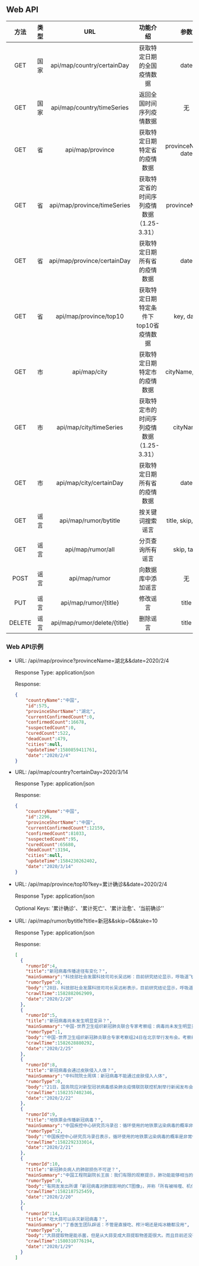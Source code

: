 ## Web API

|  方法  | 类型 |             URL              |                 功能介绍                  |        参数        | 返回值 |
| :----: | :--: | :--------------------------: | :---------------------------------------: | :----------------: | :----: |
|  GET   | 国家 |  api/map/country/certainDay  |        获取特定日期的全国疫情数据         |        date        | Object |
|  GET   | 国家 |  api/map/country/timeSeries  |         返回全国时间序列疫情数据          |         无         | Array  |
|  GET   |  省  |       api/map/province       |       获取特定日期特定省的疫情数据        | provinceName, date | Object |
|  GET   |  省  | api/map/province/timeSeries  | 获取特定省的时间序列疫情数据（1.25-3.31） |    provinceName    | Array  |
|  GET   |  省  | api/map/province/certainDay  |       获取特定日期所有省的疫情数据        |        date        | Array  |
|  GET   |  省  |    api/map/province/top10    |   获取特定日期特定条件下top10省疫情数据   |     key, date      | Array  |
|  GET   |  市  |         api/map/city         |       获取特定日期特定市的疫情数据        |   cityName, date   | Object |
|  GET   |  市  |   api/map/city/timeSeries    | 获取特定市的时间序列疫情数据（1.25-3.31） |      cityName      | Array  |
|  GET   |  市  |   api/map/city/certainDay    |       获取特定日期所有省的疫情数据        |        date        | Array  |
|  GET   | 谣言 |    api/map/rumor/bytitle     |             按关键词搜索谣言              | title, skip, take  | Array  |
|  GET   | 谣言 |      api/map/rumor/all       |             分页查询所有谣言              |     skip, take     | Array  |
|  POST  | 谣言 |        api/map/rumor         |            向数据库中添加谣言             |         无         |   无   |
|  PUT   | 谣言 |    api/map/rumor/{title}     |                 修改谣言                  |       title        |   无   |
| DELETE | 谣言 | api/map/rumor/delete/{title} |                 删除谣言                  |       title        |   无   |

### Web API示例

- URL: /api/map/province?provinceName=湖北&&date=2020/2/4

  Response Type: application/json

  Response:

  ```json
  {
      "countryName":"中国",
      "id":575,
      "provinceShortName":"湖北",
      "currentConfirmedCount":0,
      "confirmedCount":16678,
      "suspectedCount":0,
      "curedCount":522,
      "deadCount":479,
      "cities":null,
      "updateTime":1580859411761,
      "date":"2020/2/4"
  }
  ```

- URL: /api/map/country?certainDay=2020/3/14

  Response Type: application/json

  Response:

  ```json
  {
      "countryName":"中国",
      "id":2296,
      "provinceShortName":"中国",
      "currentConfirmedCount":12159,
      "confirmedCount":81033,
      "suspectedCount":95,
      "curedCount":65680,
      "deadCount":3194,
      "cities":null,
      "updateTime":1584230262402,
      "date":"2020/3/14"
  }
  ```

- URL: /api/map/province/top10?key=累计确诊&&date=2020/2/4

  Response Type: application/json

  Optional Keys: '累计确诊'、'累计死亡'、'累计治愈'、‘当前确诊''

- URL: /api/map/rumor/bytitle?title=新冠&&skip=0&&take=10

  Response Type: application/json

  Response:

  ```json
  [
    {
      "rumorId":4,
      "title":"新冠病毒传播途径有变化？",
      "mainSummary":"科技部社会发展科技司司长吴远彬：目前研究结论显示，呼吸道飞沫和密切接触传播仍然是主要传播途径",
      "rumorType":0,
      "body":"28日，科技部社会发展科技司司长吴远彬表示，目前研究结论显示，呼吸道飞沫和密切接触传播仍然是主要传播途径。粪口传播有一定风险，但传播能力和条件还需进一步相应研究证实。针对气溶胶传播，中国医科院实验动物所开展相应实验，气溶胶传播要同时满足密闭的空间、较长的时间、高浓度病毒三个条件，在这些条件下才有传染的可能性。通风条件良好的日常生活中气溶胶传播可能性小。",
      "crawlTime":1582882062909,
      "date":"2020/2/28"
    },
    {
      "rumorId":5,
      "title":"新冠病毒尚未发生明显变异？",
      "mainSummary":"中国-世界卫生组织新冠肺炎联合专家考察组：病毒尚未发生明显变异",
      "rumorType":1,
      "body":"中国-世界卫生组织新冠肺炎联合专家考察组24日在北京举行发布会。考察组中方组长梁万年：通过对不同地点分离出的104株新冠病毒株进行全基因组测序，证实同源性达99.9%，提示病毒尚未发生明显变异。",
      "crawlTime":1582628880292,
      "date":"2020/2/25"
    },
    {
      "rumorId":8,
      "title":"新冠病毒会通过皮肤侵入人体？",
      "mainSummary":"中科院院士周琪：新冠病毒不能通过皮肤侵入人体",
      "rumorType":0,
      "body":"21日，国务院应对新型冠状病毒感染肺炎疫情联防联控机制举行新闻发布会。针对病毒是怎么侵入人体的问题，周琪解释：病毒主要是从人体黏膜侵入，如口腔、鼻腔和眼部，因此必须做好对这些部位的重点防护。周琪指出，科学试验证明，新冠病毒是不会通过皮肤传播的。即使如大家担心的粪口传播，只要保持正确的洗手方法和养成勤洗手的习惯，也可避免病毒通过这些途径传播。",
      "crawlTime":1582357402346,
      "date":"2020/2/22"
    },
    {
      "rumorId":9,
      "title":"地铁票会传播新冠病毒？",
      "mainSummary":"中国疾控中心研究员冯录召：循环使用的地铁票沾染病毒的概率非常低。",
      "rumorType":2,
      "body":"中国疾控中心研究员冯录召表示，循环使用的地铁票沾染病毒的概率是非常低的，但为了避免可能的接触，还是推荐使用公交卡或手机App来支付，乘坐地铁后及时洗手。目前，新冠肺炎的传播途径仍然是以飞沫传播和接触传播为主，戴口罩、勤洗手、保持卫生是有效预防病毒的手段。",
      "crawlTime":1582292333014,
      "date":"2020/2/21"
    },
    {
      "rumorId":10,
      "title":"新冠肺炎病人的肺部损伤不可逆？",
      "mainSummary":"中国工程院副院长王辰：我们有限的观察提示，肺功能能够相当的成长或完全的恢复",
      "rumorType":0,
      "body":"有网友发出所谓「新冠病毒对肺部影响的CT图像」，并称「所有被啃噬、机化的肺组织都不会再恢复了，愈后会形成无任何肺功能的瘢痕组织」。 实际上此说法不实，中国工程院副院长，呼吸与危重症医学专家王辰表示：「我们有限的观察提示，肺功能能够相当的成长或完全的恢复。」也就是说，受损的肺是完全有机会修复的，大家不要被谣言骗了。",
      "crawlTime":1582187525459,
      "date":"2020/2/20"
    },
    {
      "rumorId":14,
      "title":"吃大蒜可以杀灭新冠病毒？",
      "mainSummary":"丁香医生团队辟谣：不管是直接吃、榨汁喝还是炖冰糖都没用",
      "rumorType":0,
      "body":"大蒜提取物是能杀菌，但是从大蒜变成大蒜提取物差距很大。而且目前还没有临床试验数据证明大蒜的抗病毒效果，就不要指望它能杀灭新型冠状病毒啦。",
      "crawlTime":1580310776194,
      "date":"2020/1/29"
    }
  ]
  ```

